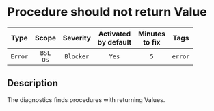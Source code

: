 # Procedure should not return Value

| Type | Scope | Severity | Activated<br/>by default | Minutes<br/>to fix | Tags |
| :-: | :-: | :-: | :-: | :-: | :-: |
| `Error` | `BSL`<br/>`OS` | `Blocker` | `Yes` | `5` | `error` |

<!-- Блоки выше заполняются автоматически, не трогать -->
## Description

The diagnostics finds procedures with returning Values.
